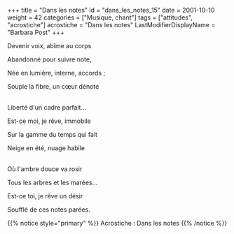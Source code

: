 +++
title = "Dans les notes"
id = "dans_les_notes_15"
date = 2001-10-10
weight = 42
categories = ["Musique, chant"]
tags = ["attitudes", "acrostiche"]
acrostiche = "Dans les notes"
LastModifierDisplayName = "Barbara Post"
+++

Devenir voix, abîme au corps

Abandonné pour suivre note,

Née en lumière, interne, accords ;

Souple la fibre, un cœur dénote

 \
Liberté d'un cadre parfait…

Est-ce moi, je rêve, immobile

Sur la gamme du temps qui fait

Neige en été, nuage habile

 \
Où l'ambre douce va rosir

Tous les arbres et les marées…

Est-ce toi, je rêve un désir

Soufflé de ces notes parées.

{{% notice style="primary" %}}
Acrostiche : Dans les notes
{{% /notice %}}
